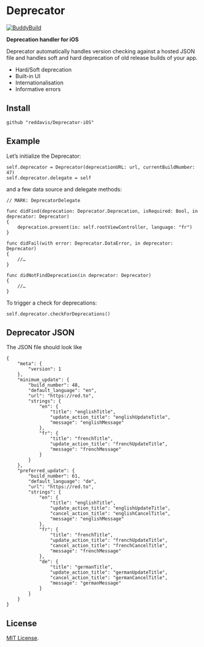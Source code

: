 # Deprecator

[![BuddyBuild](https://dashboard.buddybuild.com/api/statusImage?appID=5ad768595918c10001e582cd&branch=master&build=latest)](https://dashboard.buddybuild.com/apps/5ad768595918c10001e582cd/build/latest?branch=master)

**Deprecation handler for iOS**

Deprecator automatically handles version checking against a hosted JSON file and handles soft and hard deprecation of old release builds of your app.

* Hard/Soft deprecation
* Built-in UI
* Internationalisation
* Informative errors

## Install

```
github "reddavis/Deprecator-iOS"
```

## Example

Let’s initialize the Deprecator:

```
self.deprecator = Deprecator(deprecationURL: url, currentBuildNumber: 47)
self.deprecator.delegate = self
```

and a few data source and delegate methods:

```
// MARK: DeprecatorDelegate

func didFind(deprecation: Deprecator.Deprecation, isRequired: Bool, in deprecator: Deprecator)
{
    deprecation.present(in: self.rootViewController, language: "fr")
}

func didFail(with error: Deprecator.DataError, in deprecator: Deprecator)
{
    //…
}

func didNotFindDeprecation(in deprecator: Deprecator)
{
    //…
}
```

To trigger a check for deprecations:

```
self.deprecator.checkForDeprecations()
```

## Deprecator JSON

The JSON file should look like

```
{
    "meta": {
        "version": 1
    },
    "minimum_update": {
        "build_number": 48,
        "default_language": "en",
        "url": "https://red.to",
        "strings": {
            "en": {
                "title": "englishTitle",
                "update_action_title": "englishUpdateTitle",
                "message": "englishMessage"
            },
            "fr": {
                "title": "frenchTitle",
                "update_action_title": "frenchUpdateTitle",
                "message": "frenchMessage"
            }
        }
    },
    "preferred_update": {
        "build_number": 61,
        "default_language": "de",
        "url": "https://red.to",
        "strings": {
            "en": {
                "title": "englishTitle",
                "update_action_title": "englishUpdateTitle",
                "cancel_action_title": "englishCancelTitle",
                "message": "englishMessage"
            },
            "fr": {
                "title": "frenchTitle",
                "update_action_title": "frenchUpdateTitle",
                "cancel_action_title": "frenchCancelTitle",
                "message": "frenchMessage"
            },
            "de": {
                "title": "germanTitle",
                "update_action_title": "germanUpdateTitle",
                "cancel_action_title": "germanCancelTitle",
                "message": "germanMessage"
            }
        }
    }
}

```

## License

[MIT License](http://www.opensource.org/licenses/MIT).
